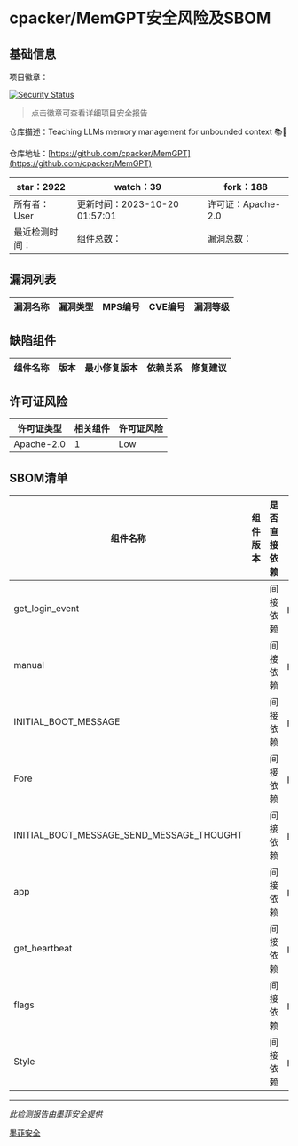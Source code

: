 # cpacker/MemGPT安全风险及SBOM

## 基础信息

项目徽章：

[![Security Status](https://www.murphysec.com/platform3/v31/badge/1715073007072444416.svg)](https://www.murphysec.com/console/report/1713988399522250752/1715073007072444416)

> 点击徽章可查看详细项目安全报告

仓库描述：Teaching LLMs memory management for unbounded context 📚🦙

仓库地址：[https://github.com/cpacker/MemGPT](https://github.com/cpacker/MemGPT)

| star：2922 | watch：39 | fork：188 |
| ----------- | -------------- | ------------ |
| 所有者：User | 更新时间：2023-10-20 01:57:01 | 许可证：Apache-2.0 |
| 最近检测时间： | 组件总数： | 漏洞总数： |




## 漏洞列表

| 漏洞名称 | 漏洞类型 | MPS编号 | CVE编号 | 漏洞等级 |
| ------- | ------ | ------- | ------ | ----- |





## 缺陷组件

| 组件名称 | 版本 | 最小修复版本 | 依赖关系 | 修复建议 |
| -------- | ---- | ------------ | -------- | -------- |





## 许可证风险

| 许可证类型 | 相关组件 | 许可证风险 |
| ---------- | -------- | ---------- |
|Apache-2.0|1|Low|




## SBOM清单

| 组件名称 | 组件版本 | 是否直接依赖 | 仓库 |
| -------- | -------- | ------------ | ---- |
|get_login_event||间接依赖|pip|
|manual||间接依赖|pip|
|INITIAL_BOOT_MESSAGE||间接依赖|pip|
|Fore||间接依赖|pip|
|INITIAL_BOOT_MESSAGE_SEND_MESSAGE_THOUGHT||间接依赖|pip|
|app||间接依赖|pip|
|get_heartbeat||间接依赖|pip|
|flags||间接依赖|pip|
|Style||间接依赖|pip|


------

*此检测报告由墨菲安全提供*

[墨菲安全](www.murphysec.com)